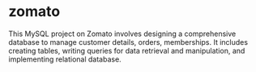 # zomato
This MySQL project on Zomato involves designing a comprehensive database to manage customer details, orders, memberships. It includes creating tables, writing queries for data retrieval and manipulation, and implementing relational database. 
